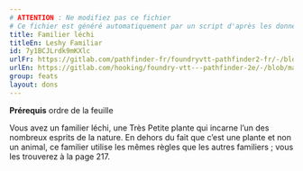 ```yaml
---
# ATTENTION : Ne modifiez pas ce fichier
# Ce fichier est généré automatiquement par un script d'après les données du module Foundry VTT officiel et de sa traduction
title: Familier léchi
titleEn: Leshy Familiar
id: 7y1BCJLrdk9mKXlc
urlFr: https://gitlab.com/pathfinder-fr/foundryvtt-pathfinder2-fr/-/blob/master/data/feats/7y1BCJLrdk9mKXlc.htm
urlEn: https://gitlab.com/hooking/foundry-vtt---pathfinder-2e/-/blob/master/packs/data/feats.db/leshy-familiar.json
group: feats
layout: dons
---
```

**Prérequis** ordre de la feuille

Vous avez un familier léchi, une Très Petite plante qui incarne l’un des nombreux esprits de la nature. En dehors du fait que c’est une plante et non un animal, ce familier utilise les mêmes règles que les autres familiers ; vous les trouverez à la page 217.


